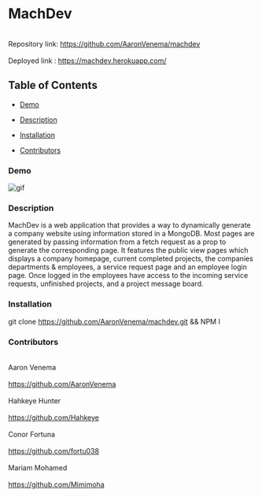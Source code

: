 # MachDev
<br> Repository link: https://github.com/AaronVenema/machdev <br>
<br> Deployed link : https://machdev.herokuapp.com/ <br>
## Table of Contents
* [Demo](#Demo)

* [Description](#Description)

* [Installation](#Installation)

* [Contributors](#Contributors)


### Demo
![gif](./client/public/images/machdev-Demo.gif)

### Description
MachDev is a web application that provides a way to dynamically generate a company website using information stored in a MongoDB. Most pages are generated by passing information from a fetch request as a prop to generate the corresponding page. It features the public view pages which displays a company homepage, current completed projects, the companies departments & employees, a service request page and an employee login page. Once logged in the employees have access to the incoming service requests, unfinished projects, and a project message board. 


### Installation
git clone https://github.com/AaronVenema/machdev.git && NPM I

### Contributors
<br> Aaron Venema <br>
<br> https://github.com/AaronVenema <br>
<br> Hahkeye Hunter <br>
<br> https://github.com/Hahkeye <br>
<br> Conor Fortuna <br>
<br> https://github.com/fortu038 <br>
<br> Mariam Mohamed <br>
<br> https://github.com/Mimimoha <br>


